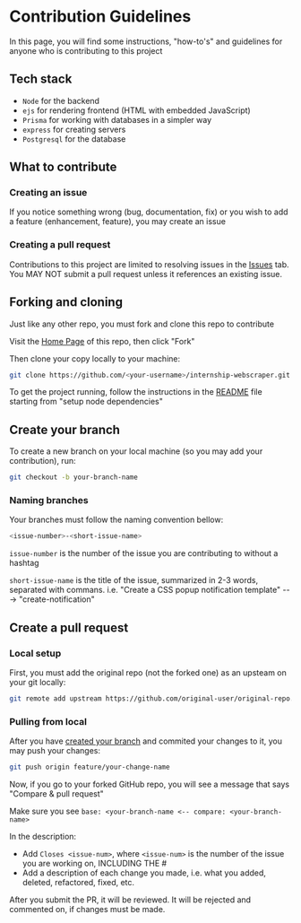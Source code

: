# Contribution Guidelines

In this page, you will find some instructions, "how-to's" and guidelines for anyone who is contributing to this project

## Tech stack
- `Node` for the backend
- `ejs` for rendering frontend (HTML with embedded JavaScript)
- `Prisma` for working with databases in a simpler way
- `express` for creating servers
- `Postgresql` for the database

## What to contribute
### Creating an issue
If you notice something wrong (bug, documentation, fix) or you wish to add a feature (enhancement, feature), you may create an issue

### Creating a pull request
Contributions to this project are limited to resolving issues in the [Issues](https://github.com/osHamad/internship-webscraper/issues) tab. You MAY NOT submit a pull request unless it references an existing issue.

## Forking and cloning

Just like any other repo, you must fork and clone this repo to contribute

Visit the [Home Page](https://github.com/osHamad/internship-webscraper) of this repo, then click "Fork"

Then clone your copy locally to your machine:

```bash
git clone https://github.com/<your-username>/internship-webscraper.git
```
To get the project running, follow the instructions in the [README](https://github.com/osHamad/internship-webscraper/blob/master/README.md#setup-node-dependencies) file starting from "setup node dependencies"

## Create your branch
To create a new branch on your local machine (so you may add your contribution), run:
```bash
git checkout -b your-branch-name
```
### Naming branches
Your branches must follow the naming convention bellow:
```bash
<issue-number>-<short-issue-name>
```
`issue-number` is the number of the issue you are contributing to without a hashtag

`short-issue-name` is the title of the issue, summarized in 2-3 words, separated with commans. i.e. "Create a CSS popup notification template" ---> "create-notification"

## Create a pull request
### Local setup
First, you must add the original repo (not the forked one) as an upsteam on your git locally:
```bash
git remote add upstream https://github.com/original-user/original-repo.git
```
### Pulling from local
After you have [created your branch](#create-your-branch) and commited your changes to it, you may push your changes:
```bash
git push origin feature/your-change-name
```
Now, if you go to your forked GitHub repo, you will see a message that says "Compare & pull request"

Make sure you see `base: <your-branch-name <-- compare: <your-branch-name>`

In the description:
- Add `Closes <issue-num>`, where `<issue-num>` is the number of the issue you are working on, INCLUDING THE #
- Add a description of each change you made, i.e. what you added, deleted, refactored, fixed, etc.

After you submit the PR, it will be reviewed. It will be rejected and commented on, if changes must be made.
